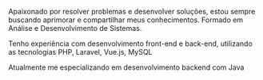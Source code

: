 Apaixonado por resolver problemas e desenvolver soluções, estou sempre buscando aprimorar e compartilhar meus conhecimentos. Formado em Análise e Desenvolvimento de Sistemas. 

Tenho experiência com desenvolvimento front-end e back-end, utilizando as tecnologias PHP, Laravel, Vue.js, MySQL

Atualmente me especializando em desenvolvimento backend com Java
